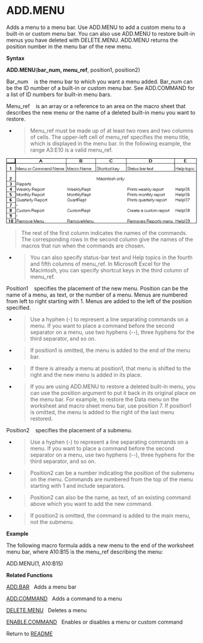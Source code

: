 # ADD.MENU

Adds a menu to a menu bar. Use ADD.MENU to add a custom menu to a
built-in or custom menu bar. You can also use ADD.MENU to restore
built-in menus you have deleted with DELETE.MENU. ADD.MENU returns the
position number in the menu bar of the new menu.

**Syntax**

**ADD.MENU**(**bar\_num, menu\_ref**, position1, position2)

Bar\_num&nbsp;&nbsp;&nbsp;&nbsp;is the menu bar to which you want a menu
added. Bar\_num can be the ID number of a built-in or custom menu bar.
See ADD.COMMAND for a list of ID numbers for built-in menu bars.

Menu\_ref&nbsp;&nbsp;&nbsp;&nbsp;is an array or a reference to an area
on the macro sheet that describes the new menu or the name of a deleted
built-in menu you want to restore.

  - > Menu\_ref must be made up of at least two rows and two columns of
    > cells. The upper-left cell of menu\_ref specifies the menu title,
    > which is displayed in the menu bar. In the following example, the
    > range A3:E10 is a valid menu\_ref.

![](./media/image1.png)

> The rest of the first column indicates the names of the commands. The
> corresponding rows in the second column give the names of the macros
> that run when the commands are chosen.

  - > You can also specify status-bar text and Help topics in the fourth
    > and fifth columns of menu\_ref. In Microsoft Excel for the
    > Macintosh, you can specify shortcut keys in the third column of
    > menu\_ref.


Position1&nbsp;&nbsp;&nbsp;&nbsp;specifies the placement of the new
menu. Position can be the name of a menu, as text, or the number of a
menu. Menus are numbered from left to right starting with 1. Menus are
added to the left of the position specified.

  - > Use a hyphen (-) to represent a line separating commands on a
    > menu. If you want to place a command before the second separator
    > on a menu, use two hyphens (--), three hyphens for the third
    > separator, and so on.

  - > If position1 is omitted, the menu is added to the end of the menu
    > bar.

  - > If there is already a menu at position1, that menu is shifted to
    > the right and the new menu is added in its place.

  - > If you are using ADD.MENU to restore a deleted built-in menu, you
    > can use the position argument to put it back in its original place
    > on the menu bar. For example, to restore the Data menu on the
    > worksheet and macro sheet menu bar, use position 7. If position1
    > is omitted, the menu is added to the right of the last menu
    > restored.


Position2&nbsp;&nbsp;&nbsp;&nbsp;specifies the placement of a submenu.

  - > Use a hyphen (-) to represent a line separating commands on a
    > menu. If you want to place a command before the second separator
    > on a menu, use two hyphens (--), three hyphens for the third
    > separator, and so on.

  - > Position2 can be a number indicating the position of the submenu
    > on the menu. Commands are numbered from the top of the menu
    > starting with 1 and include separators.

  - > Position2 can also be the name, as text, of an existing command
    > above which you want to add the new command.

  - > If position2 is omitted, the command is added to the main menu,
    > not the submenu.


**Example**

The following macro formula adds a new menu to the end of the worksheet
menu bar, where A10:B15 is the menu\_ref describing the menu:

ADD.MENU(1, A10:B15)

**Related Functions**

[ADD.BAR](ADD.BAR.md)&nbsp;&nbsp;&nbsp;Adds a menu bar

[ADD.COMMAND](ADD.COMMAND.md)&nbsp;&nbsp;&nbsp;Adds a command to a menu

[DELETE.MENU](DELETE.MENU.md)&nbsp;&nbsp;&nbsp;Deletes a menu

[ENABLE.COMMAND](ENABLE.COMMAND.md)&nbsp;&nbsp;&nbsp;Enables or disables a menu or custom
command



Return to [README](README.md)

